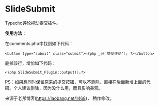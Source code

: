 # SlideSubmit
Typecho评论拖动提交插件。

**使用方法**：

在comments.php中找到如下代码：

```
<button type="submit" class="submit"><?php _e('提交评论'); ?></button>
```
删掉该行，增加如下代码：
```
<?php SlideSubmit_Plugin::output();?>
```
PS：如果想同时保留原来的提交按钮，可以不删除，直接在后面新增上面的代码。个人建议删除，因为没什么用，而且影响美观。



来源于老邦博客(https://laobang.net/1468)， 稍作修改。
